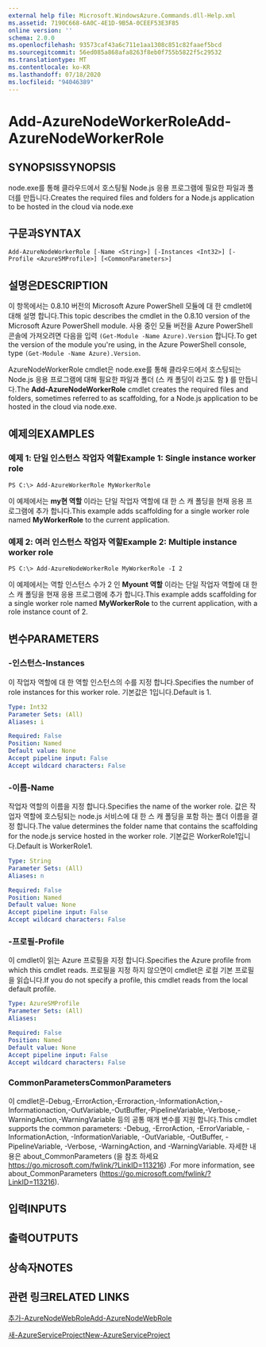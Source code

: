 ```yaml
---
external help file: Microsoft.WindowsAzure.Commands.dll-Help.xml
ms.assetid: 7190C668-6A0C-4E1D-9B5A-0CEEF53E3F85
online version: ''
schema: 2.0.0
ms.openlocfilehash: 93573caf43a6c711e1aa1308c851c82faaef5bcd
ms.sourcegitcommit: 56ed085a868afa8263f8eb0f755b5822f5c29532
ms.translationtype: MT
ms.contentlocale: ko-KR
ms.lasthandoff: 07/18/2020
ms.locfileid: "94046389"
---
```

# <span data-ttu-id="999cf-101">Add-AzureNodeWorkerRole</span><span class="sxs-lookup"><span data-stu-id="999cf-101">Add-AzureNodeWorkerRole</span></span>

## <span data-ttu-id="999cf-102">SYNOPSIS</span><span class="sxs-lookup"><span data-stu-id="999cf-102">SYNOPSIS</span></span>
<span data-ttu-id="999cf-103">node.exe를 통해 클라우드에서 호스팅될 Node.js 응용 프로그램에 필요한 파일과 폴더를 만듭니다.</span><span class="sxs-lookup"><span data-stu-id="999cf-103">Creates the required files and folders for a Node.js application to be hosted in the cloud via node.exe</span></span>

## <span data-ttu-id="999cf-104">구문과</span><span class="sxs-lookup"><span data-stu-id="999cf-104">SYNTAX</span></span>

```
Add-AzureNodeWorkerRole [-Name <String>] [-Instances <Int32>] [-Profile <AzureSMProfile>] [<CommonParameters>]
```

## <span data-ttu-id="999cf-105">설명은</span><span class="sxs-lookup"><span data-stu-id="999cf-105">DESCRIPTION</span></span>
<span data-ttu-id="999cf-106">이 항목에서는 0.8.10 버전의 Microsoft Azure PowerShell 모듈에 대 한 cmdlet에 대해 설명 합니다.</span><span class="sxs-lookup"><span data-stu-id="999cf-106">This topic describes the cmdlet in the 0.8.10 version of the Microsoft Azure PowerShell module.</span></span>
<span data-ttu-id="999cf-107">사용 중인 모듈 버전을 Azure PowerShell 콘솔에 가져오려면 다음을 입력 `(Get-Module -Name Azure).Version` 합니다.</span><span class="sxs-lookup"><span data-stu-id="999cf-107">To get the version of the module you're using, in the Azure PowerShell console, type `(Get-Module -Name Azure).Version`.</span></span>

<span data-ttu-id="999cf-108">AzureNodeWorkerRole cmdlet은 node.exe를 통해 클라우드에서 호스팅되는 Node.js 응용 프로그램에 대해 필요한 파일과 폴더 (스 캐 폴딩이 라고도 함 **)** 를 만듭니다.</span><span class="sxs-lookup"><span data-stu-id="999cf-108">The **Add-AzureNodeWorkerRole** cmdlet creates the required files and folders, sometimes referred to as scaffolding, for a Node.js application to be hosted in the cloud via node.exe.</span></span>

## <span data-ttu-id="999cf-109">예제의</span><span class="sxs-lookup"><span data-stu-id="999cf-109">EXAMPLES</span></span>

### <span data-ttu-id="999cf-110">예제 1: 단일 인스턴스 작업자 역할</span><span class="sxs-lookup"><span data-stu-id="999cf-110">Example 1: Single instance worker role</span></span>
```
PS C:\> Add-AzureWorkerRole MyWorkerRole
```

<span data-ttu-id="999cf-111">이 예제에서는 **my현 역할** 이라는 단일 작업자 역할에 대 한 스 캐 폴딩을 현재 응용 프로그램에 추가 합니다.</span><span class="sxs-lookup"><span data-stu-id="999cf-111">This example adds scaffolding for a single worker role named **MyWorkerRole** to the current application.</span></span>

### <span data-ttu-id="999cf-112">예제 2: 여러 인스턴스 작업자 역할</span><span class="sxs-lookup"><span data-stu-id="999cf-112">Example 2: Multiple instance worker role</span></span>
```
PS C:\> Add-AzureNodeWorkerRole MyWorkerRole -I 2
```

<span data-ttu-id="999cf-113">이 예제에서는 역할 인스턴스 수가 2 인 **Myount 역할** 이라는 단일 작업자 역할에 대 한 스 캐 폴딩을 현재 응용 프로그램에 추가 합니다.</span><span class="sxs-lookup"><span data-stu-id="999cf-113">This example adds scaffolding for a single worker role named **MyWorkerRole** to the current application, with a role instance count of 2.</span></span>

## <span data-ttu-id="999cf-114">변수</span><span class="sxs-lookup"><span data-stu-id="999cf-114">PARAMETERS</span></span>

### <span data-ttu-id="999cf-115">-인스턴스</span><span class="sxs-lookup"><span data-stu-id="999cf-115">-Instances</span></span>
<span data-ttu-id="999cf-116">이 작업자 역할에 대 한 역할 인스턴스의 수를 지정 합니다.</span><span class="sxs-lookup"><span data-stu-id="999cf-116">Specifies the number of role instances for this worker role.</span></span>
<span data-ttu-id="999cf-117">기본값은 1입니다.</span><span class="sxs-lookup"><span data-stu-id="999cf-117">Default is 1.</span></span>

```yaml
Type: Int32
Parameter Sets: (All)
Aliases: i

Required: False
Position: Named
Default value: None
Accept pipeline input: False
Accept wildcard characters: False
```

### <span data-ttu-id="999cf-118">-이름</span><span class="sxs-lookup"><span data-stu-id="999cf-118">-Name</span></span>
<span data-ttu-id="999cf-119">작업자 역할의 이름을 지정 합니다.</span><span class="sxs-lookup"><span data-stu-id="999cf-119">Specifies the name of the worker role.</span></span>
<span data-ttu-id="999cf-120">값은 작업자 역할에 호스팅되는 node.js 서비스에 대 한 스 캐 폴딩을 포함 하는 폴더 이름을 결정 합니다.</span><span class="sxs-lookup"><span data-stu-id="999cf-120">The value determines the folder name that contains the scaffolding for the node.js service hosted in the worker role.</span></span>
<span data-ttu-id="999cf-121">기본값은 WorkerRole1입니다.</span><span class="sxs-lookup"><span data-stu-id="999cf-121">Default is WorkerRole1.</span></span>

```yaml
Type: String
Parameter Sets: (All)
Aliases: n

Required: False
Position: Named
Default value: None
Accept pipeline input: False
Accept wildcard characters: False
```

### <span data-ttu-id="999cf-122">-프로필</span><span class="sxs-lookup"><span data-stu-id="999cf-122">-Profile</span></span>
<span data-ttu-id="999cf-123">이 cmdlet이 읽는 Azure 프로필을 지정 합니다.</span><span class="sxs-lookup"><span data-stu-id="999cf-123">Specifies the Azure profile from which this cmdlet reads.</span></span>
<span data-ttu-id="999cf-124">프로필을 지정 하지 않으면이 cmdlet은 로컬 기본 프로필을 읽습니다.</span><span class="sxs-lookup"><span data-stu-id="999cf-124">If you do not specify a profile, this cmdlet reads from the local default profile.</span></span>

```yaml
Type: AzureSMProfile
Parameter Sets: (All)
Aliases: 

Required: False
Position: Named
Default value: None
Accept pipeline input: False
Accept wildcard characters: False
```

### <span data-ttu-id="999cf-125">CommonParameters</span><span class="sxs-lookup"><span data-stu-id="999cf-125">CommonParameters</span></span>
<span data-ttu-id="999cf-126">이 cmdlet은-Debug,-ErrorAction,-Erroraction,-InformationAction,-Informationaction,-OutVariable,-OutBuffer,-PipelineVariable,-Verbose,-WarningAction,-WarningVariable 등의 공통 매개 변수를 지원 합니다.</span><span class="sxs-lookup"><span data-stu-id="999cf-126">This cmdlet supports the common parameters: -Debug, -ErrorAction, -ErrorVariable, -InformationAction, -InformationVariable, -OutVariable, -OutBuffer, -PipelineVariable, -Verbose, -WarningAction, and -WarningVariable.</span></span> <span data-ttu-id="999cf-127">자세한 내용은 about_CommonParameters (을 참조 하세요 https://go.microsoft.com/fwlink/?LinkID=113216) .</span><span class="sxs-lookup"><span data-stu-id="999cf-127">For more information, see about_CommonParameters (https://go.microsoft.com/fwlink/?LinkID=113216).</span></span>

## <span data-ttu-id="999cf-128">입력</span><span class="sxs-lookup"><span data-stu-id="999cf-128">INPUTS</span></span>

## <span data-ttu-id="999cf-129">출력</span><span class="sxs-lookup"><span data-stu-id="999cf-129">OUTPUTS</span></span>

## <span data-ttu-id="999cf-130">상속자</span><span class="sxs-lookup"><span data-stu-id="999cf-130">NOTES</span></span>

## <span data-ttu-id="999cf-131">관련 링크</span><span class="sxs-lookup"><span data-stu-id="999cf-131">RELATED LINKS</span></span>

[<span data-ttu-id="999cf-132">추가-AzureNodeWebRole</span><span class="sxs-lookup"><span data-stu-id="999cf-132">Add-AzureNodeWebRole</span></span>](./Add-AzureNodeWebRole.md)

[<span data-ttu-id="999cf-133">새-AzureServiceProject</span><span class="sxs-lookup"><span data-stu-id="999cf-133">New-AzureServiceProject</span></span>](./New-AzureServiceProject.md)



